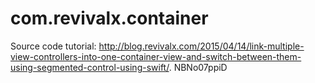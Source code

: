 # com.revivalx.container
Source code tutorial: http://blog.revivalx.com/2015/04/14/link-multiple-view-controllers-into-one-container-view-and-switch-between-them-using-segmented-control-using-swift/.
 NBNo07ppiD